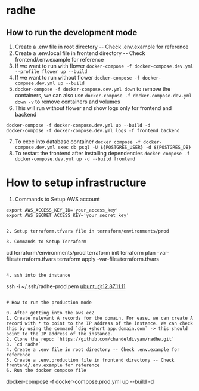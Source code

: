 # radhe

## How to run the development mode

1. Create a .env file in root directory -- Check .env.example for reference
2. Create a .env.local file in frontend directory -- Check frontend/.env.example for reference
3. If we want to run with flower `docker-compose -f docker-compose.dev.yml --profile flower up --build`
4. If we want to run without flower `docker-compose -f docker-compose.dev.yml up --build`
5. `docker-compose -f docker-compose.dev.yml down` to remove the containers, we can also use `docker-compose -f docker-compose.dev.yml down -v` to remove containers and volumes
6. This will run without flower and show logs only for frontend and backend
```
docker-compose -f docker-compose.dev.yml up --build -d
docker-compose -f docker-compose.dev.yml logs -f frontend backend
```
7. To exec into database container `docker compose -f docker-compose.dev.yml exec db psql -U ${POSTGRES_USER} -d ${POSTGRES_DB}`
8. To restart the frontend after installing dependencies `docker compose -f docker-compose.dev.yml up -d --build frontend`

# How to setup infrastructure

1. Commands to Setup AWS account
```
export AWS_ACCESS_KEY_ID='your_access_key'
export AWS_SECRET_ACCESS_KEY='your_secret_key'
```
```

2. Setup terraform.tfvars file in terraform/environments/prod

3. Commands to Setup Terraform
```
cd terraform/environments/prod
terraform init
terraform plan -var-file=terraform.tfvars
terraform apply -var-file=terraform.tfvars
```

4. ssh into the instance
```
ssh -i ~/.ssh/radhe-prod.pem ubuntu@12.87.11.11
```

# How to run the production mode

0. After getting into the aws ec2
1. Create relevant A records for the domain. For ease, we can create A record with * to point to the IP address of the instance. We can check this by using the command `dig +short app.domain.com` -> this should point to the IP address of the instance.
2. Clone the repo: `https://github.com/chandeldivyam/radhe.git`
3. `cd radhe`
4. Create a .env file in root directory -- Check .env.example for reference
5. Create a .env.production file in frontend directory -- Check frontend/.env.example for reference
6. Run the docker compose file
```
docker-compose -f docker-compose.prod.yml up --build -d
```
